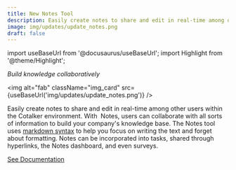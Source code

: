 ```yaml
---
title: New Notes Tool
description: Easily create notes to share and edit in real-time among other users within the Cotalker environment. With  Notes, users can collaborate with all sorts of information to build your company's knowledge base. The Notes tool uses markdown syntax to help you focus on writing the text and forget about formatting. Notes can be incorporated into tasks, shared through hyperlinks, managed in the Notes dashboard, and can even be submitted through surveys.
image: img/updates/update_notes.png
draft: false
---
```


import useBaseUrl from '@docusaurus/useBaseUrl'; 
import Highlight from '@theme/Highlight';

<div className="align-center">
<div className="card">
<div className="card__header">

<span className="hero__subtitle"><em>

Build knowledge collaboratively

</em></span>

</div>
<div className="card__image">

<img alt="fab" className="img_card" src={useBaseUrl('img/updates/update_notes.png')} />
<br/>

</div>
<div className="card__body">

Easily create notes to share and edit in real-time among other users within the Cotalker environment. With  Notes, users can collaborate with all sorts of information to build your company's knowledge base. The Notes tool uses [markdown syntax](/docs/documentation/client/notes_markdown) to help you focus on writing the text and forget about formatting. Notes can be incorporated into tasks, shared through hyperlinks, the Notes dashboard, and even surveys.

</div>
<div className="card__footer text-center align-padding-center">

<a className="button button--info button--block" href="/docs/documentation/client/notes">See Documentation</a>
<br/>

</div>
</div>
</div>
